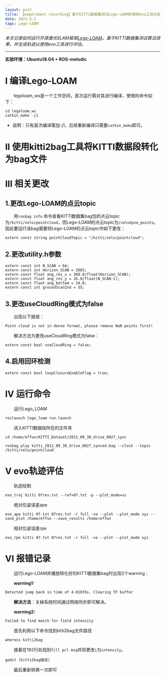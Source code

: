 ```yaml
---
layout: post
title: 【experiment recording】基于KITTI数据集测试Lego-LOAM并使用evo工具对生成的轨迹进行评估
date: 2023-5-1
tags: Lego-LOAM
---
```


*本文记录如何运行开源激光SLAM框架[Lego-LOAM](https://github.com/RobustFieldAutonomyLab/LeGO-LOAM)。基于KITTI数据集测试算法效果，并生成轨迹以使用evo工具进行评估。*

** **

**实验环境：Ubuntu18.04 + ROS-melodic**

# I 编译Lego-LOAM

&emsp;&emsp;legoloam_ws是一个工作空间，首次运行需对其进行编译，使用的命令如下：
```
cd legoloam_ws
catkin_make -j1
```

* 说明：只有首次编译需加-j1，后续重新编译只需要`catkin_make`即可。  

# II 使用kitti2bag工具将KITTI数据段转化为bag文件

# III 相关更改

## 1.更改Lego-LOAM的点云topic
&emsp;&emsp;用`rosbag info` 命令查看KITTI数据集bag包的点云topic为`/kitti/velo/pointcloud`，而Lego-LOAM的点云topic为`/velodyne_points`。因此要运行该bag需要将Lego-LOAM的点云topic作如下更改：
```
extern const string pointCloudTopic = "/kitti/velo/pointcloud";
```

## 2.更改utility.h参数
```
extern const int N_SCAN = 64;
extern const int Horizon_SCAN = 2083;
extern const float ang_res_x = 360.0/float(Horizon_SCAN);
extern const float ang_res_y = 26.8/float(N_SCAN-1);
extern const float ang_bottom = 24.8;
extern const int groundScanInd = 55;
```
## 3.更改useCloudRing模式为false

&emsp;&emsp;出现以下报错：
```
Point cloud is not in dense format, please remove NaN points first!
```
&emsp;&emsp;解决方法为更改useCloudRing模式为false：
```
extern const bool useCloudRing = false;
```

## 4.启用回环检测
```
extern const bool loopClosureEnableFlag = true;
```

# IV 运行命令

&emsp;&emsp;运行Lego_LOAM
```
roslaunch lego_loam run.launch
```

&emsp;&emsp;进入KITTI数据段所在的文件夹
```
cd /home/effun/KITTI_Dataset/2011_09_30_drive_0027_sync
```

```
rosbag play kitti_2011_09_30_drive_0027_synced.bag --clock --topic /kitti/velo/pointcloud
```

# V evo轨迹评估

&emsp;&emsp;轨迹绘制
```
evo_traj kitti 07res.txt --ref=07.txt -p --plot_mode=xz
```

&emsp;&emsp;绝对位姿误差ape
```
evo_ape kitti 07.txt 07res.txt -r full -va --plot --plot_mode xyz --save_plot /home/effun --save_results /home/effun
```

&emsp;&emsp;相对位姿误差rpe
```
evo_rpe kitti 07.txt 07res.txt -r full -va --plot --plot_mode xyz
```

# VI 报错记录

&emsp;&emsp;运行Lego-LOAM并播放转化好的KITTI数据集bag时出现2个warning：

&emsp;&emsp;**warning1:**
```
Detected jump back in time of 4.01076s. Clearing TF buffer
```
&emsp;&emsp;**解决方法**：关掉系统时间通过网络同步即可解决。

&emsp;&emsp;**warning2:**

```
Failed to find match for field intensity
```

&emsp;&emsp;首先利用以下命令找到kitti2bag文件路径
```
whereis kitti2bag
```

&emsp;&emsp;接着在192行处找到`fill pcl msg`并将更改`i`为`intensity`。
```
gedit (kitti2bag路径)
```
&emsp;&emsp;最后重新转换一次即可
